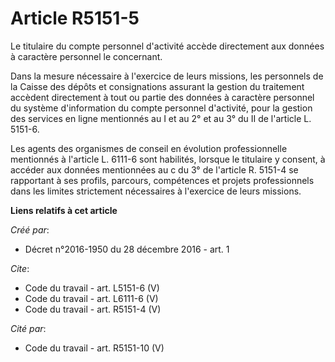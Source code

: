 # Article R5151-5

Le titulaire du compte personnel d'activité accède directement aux données à caractère personnel le concernant. 

Dans la mesure nécessaire à l'exercice de leurs missions, les personnels de la Caisse des dépôts et consignations assurant la
gestion du traitement accèdent directement à tout ou partie des données à caractère personnel du système d'information du
compte personnel d'activité, pour la gestion des services en ligne mentionnés au I et au 2° et au 3° du II de l'article L.
5151-6. 

Les agents des organismes de conseil en évolution professionnelle mentionnés à l'article L. 6111-6 sont habilités, lorsque le
titulaire y consent, à accéder aux données mentionnées au c du 3° de l'article R. 5151-4 se rapportant à ses profils,
parcours, compétences et projets professionnels dans les limites strictement nécessaires à l'exercice de leurs missions.

**Liens relatifs à cet article**

_Créé par_:

  - Décret n°2016-1950 du 28 décembre 2016 - art. 1

_Cite_:

  - Code du travail - art. L5151-6 (V)
  - Code du travail - art. L6111-6 (V)
  - Code du travail - art. R5151-4 (V)

_Cité par_:

  - Code du travail - art. R5151-10 (V)
